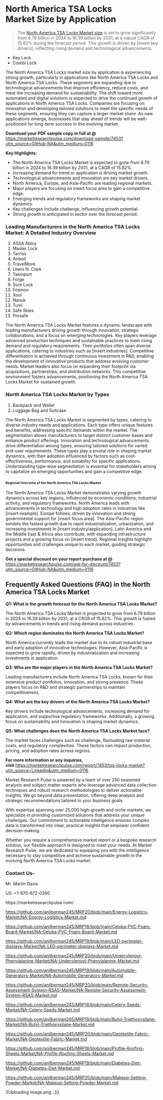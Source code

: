 <h1>North America TSA Locks Market&nbsp;Size by Application</h1><blockquote><p>The <a href="https://marketresearchpulse.com/download-sample/7453?utm_source=GitHub-NA&amp;utm_medium=0116">North America TSA Locks Market size</a> is set to grow significantly from 6.79 billion in 2024 to 16.39 billion by 2031, at a robust CAGR of 15.82% during the forecast period. This growth is driven by [insert key drivers], reflecting rising demand and technological advancements.</p></blockquote><ul><li>Key Lock<li> Combi Lock</li></ul><p>The North America TSA Locks market size by application is experiencing strong growth, particularly in applications like North America TSA Locks and North America TSA Locks. These segments are expanding due to technological advancements that improve efficiency, reduce costs, and meet the increasing demand for sustainability. The shift toward more automated and digital solutions is expected to drive the continued growth of applications in North America TSA Locks. Companies are focusing on innovation and developing tailored solutions to meet the specific needs of these segments, ensuring they can capture a larger market share. As new applications emerge, businesses that stay ahead of trends will be well-positioned for long-term success in this evolving market.</p><p><strong>Download your PDF sample copy in full at @ </strong><a href="https://marketresearchpulse.com/download-sample/7453?utm_source=GitHub-NA&amp;utm_medium=0116">https://marketresearchpulse.com/download-sample/7453?utm_source=GitHub-NA&amp;utm_medium=0116</a></p><p><strong>Key Highlights: </strong></p><ul><li>The North America TSA Locks Market is expected to grow from 6.79 billion in 2024 to 16.39 billion by 2031, at a CAGR of 15.82%.</li><li>Increasing demand for trend or application is driving market growth.</li><li>Technological advancements and innovation are key market drivers.</li><li>North America, Europe, and Asia-Pacific are leading regional markets.</li><li>Major players are focusing on insert focus area to gain a competitive edge.</li><li>Emerging trends and regulatory frameworks are shaping market dynamics.</li><li>Key challenges include challenge, influencing growth potential.</li><li>Strong growth is anticipated in sector over the forecast period.</li></ul><h3>Leading Manufacturers in the North America TSA Locks Market: A Detailed Industry Overview</h3><ol><li>ASSA Abloy</li><li>Master Lock</li><li>Tarriss</li><li>Airbolt</li><li>TravelMore</li><li>Lewis N. Clark</li><li>Talonport</li><li>Forge</li><li>Sure Lock</li><li>Fosmon</li><li>Xool</li><li>Nanuk</li><li>Tumi</li><li>Safe Skies</li><li>Prosafe</li></ol><div class="flex max-w-full flex-col flex-grow"><div class="min-h-8 text-message flex w-full flex-col items-end gap-2 whitespace-normal break-words [.text-message+&amp;]:mt-5" dir="auto" data-message-author-role="assistant" data-message-id="fd8432e4-4910-450d-b182-61b7bfb0a01f" data-message-model-slug="gpt-4o"><div class="flex w-full flex-col gap-1 empty:hidden first:pt-[3px]"><div class="markdown prose w-full break-words dark:prose-invert light"><p>The North America TSA Locks Market features a dynamic landscape with leading manufacturers driving growth through innovation, strategic collaborations, and a focus on emerging technologies. Key players leverage advanced production techniques and sustainable practices to meet rising demand and regulatory requirements. Their portfolios often span diverse applications, catering to industries such as [insert industries]. Competitive differentiation is achieved through continuous investment in R&amp;D, enabling the development of innovative products that address evolving customer needs. Market leaders also focus on expanding their footprint via acquisitions, partnerships, and distribution networks. This competitive environment fosters advancements, positioning the North America TSA Locks Market for sustained growth.</p></div></div></div></div><h3>North America TSA Locks Market by Types</h3><ol><li>Backpack and Wallet<li> Luggage Bag and Suitcase</li></ol><div class="flex max-w-full flex-col flex-grow"><div class="min-h-8 text-message flex w-full flex-col items-end gap-2 whitespace-normal break-words [.text-message+&amp;]:mt-5" dir="auto" data-message-author-role="assistant" data-message-id="084470be-0bb7-4664-bddf-5156b4f41249" data-message-model-slug="gpt-4o-mini"><div class="flex w-full flex-col gap-1 empty:hidden first:pt-[3px]"><div class="markdown prose w-full break-words dark:prose-invert light"><p>The North America TSA Locks Market is segmented by types, catering to diverse industry needs and applications. Each type offers unique features and benefits, addressing specific demands within the market. The segmentation allows manufacturers to target distinct customer bases and enhance product offerings. Innovation and technological advancements drive differentiation among types, ensuring tailored solutions for varied end-user requirements. These types play a pivotal role in shaping market dynamics, with their adoption influenced by factors such as cost-effectiveness, performance, and suitability for specific applications. Understanding type-wise segmentation is essential for stakeholders aiming to capitalize on emerging opportunities and gain a competitive edge.</p></div></div></div></div><h3><span style="font-size: 11px;">Regional Overview of the North America TSA Locks Market</span></h3><div class="flex max-w-full flex-col flex-grow"><div class="min-h-8 text-message flex w-full flex-col items-end gap-2 whitespace-normal break-words [.text-message+&amp;]:mt-5" dir="auto" data-message-author-role="assistant" data-message-id="e9038762-ce64-4e30-91c9-9bd413514231" data-message-model-slug="gpt-4o-mini"><div class="flex w-full flex-col gap-1 empty:hidden first:pt-[3px]"><div class="markdown prose w-full break-words dark:prose-invert light"><p>The North America TSA Locks Market demonstrates varying growth dynamics across key regions, influenced by economic conditions, industrial activity, and regulatory frameworks. North America leads with advancements in technology and high adoption rates in industries like [insert example]. Europe follows, driven by innovation and strong governmental support for [insert focus area]. The Asia-Pacific region exhibits the fastest growth due to rapid industrialization, urbanization, and increasing investments in [insert industry/application]. Latin America and the Middle East &amp; Africa also contribute, with expanding infrastructure projects and a growing focus on [insert trend]. Regional insights highlight opportunities and challenges unique to each market, guiding strategic decisions.</p></div></div></div></div><p><strong>Get a special discount on your report purchase at @ </strong><a href="https://marketresearchpulse.com/ask-for-discount/7453?utm_source=GitHub-NA&amp;utm_medium=0116">https://marketresearchpulse.com/ask-for-discount/7453?utm_source=GitHub-NA&amp;utm_medium=0116</a></p><h2>Frequently Asked Questions (FAQ) in the North America TSA Locks Market</h2><p><strong>Q1: What is the growth forecast for the North America TSA Locks Market?</strong></p><p>The North America TSA Locks Market is projected to grow from 6.79 billion in 2024 to 16.39 billion by 2031, at a CAGR of 15.82%. This growth is fueled by advancements in trends and rising demand across industries.</p><p><strong>Q2: Which region dominates the North America TSA Locks Market?</strong></p><p>North America currently leads the market due to its robust industrial base and early adoption of innovative technologies. However, Asia-Pacific is expected to grow rapidly, driven by industrialization and increasing investments in application.</p><p><strong>Q3: Who are the major players in the North America TSA Locks Market?</strong></p><p>Leading manufacturers include North America TSA Locks, known for their extensive product portfolios, innovation, and strong presence. These players focus on R&amp;D and strategic partnerships to maintain competitiveness.</p><p><strong>Q4: What are the key drivers of the North America TSA Locks Market?</strong></p><p>Key drivers include technological advancements, increasing demand for application, and supportive regulatory frameworks. Additionally, a growing focus on sustainability and innovation is shaping market dynamics.</p><p><strong>Q5: What challenges does the North America TSA Locks Market face?</strong></p><p>The market faces challenges such as challenge, fluctuating raw material costs, and regulatory complexities. These factors can impact production, pricing, and adoption rates across regions.</p><p><strong>For more information or any inquiries, visit&nbsp;</strong><a href="https://marketresearchpulse.com/report/7453/tsa-locks-market?utm_source=Linkedin&utm_medium=0116">https://marketresearchpulse.com/report/7453/tsa-locks-market?utm_source=Linkedin&utm_medium=0116</a></p><p>Market Research Pulse is powered by a team of over 250 seasoned analysts and subject matter experts who leverage advanced data collection techniques and robust research methodologies to deliver actionable insights. We go beyond data presentation, offering deep analysis and strategic recommendations tailored to your business goals.</p><p>With expertise spanning over 25,000 high-growth and niche markets, we specialize in providing customized solutions that address your unique challenges. Our commitment to actionable intelligence ensures complex data is transformed into clear, practical insights that empower confident decision-making.</p><p>Whether you require a comprehensive market report or a bespoke research solution, our flexible approach is designed to meet your needs. At Market Research Pulse, we are dedicated to equipping you with the intelligence necessary to stay competitive and achieve sustainable growth in the evolving North America TSA Locks market.</p><h3><strong>Contact Us-</strong></h3><p>Mr. Martin Davis</p><p>US: +1-970-672-0390</p><p>https://marketresearchpulse.com/</p><p><a href="https://github.com/anilberman245/MRP20/blob/main/Energy-Logistics-Market/NA-Energy-Logistics-Market.md">https://github.com/anilberman245/MRP20/blob/main/Energy-Logistics-Market/NA-Energy-Logistics-Market.md</a></p><p><a href="https://github.com/anilberman245/MRP18/blob/main/Celuka-PVC-Foam-Board-Market/NA-Celuka-PVC-Foam-Board-Market.md">https://github.com/anilberman245/MRP18/blob/main/Celuka-PVC-Foam-Board-Market/NA-Celuka-PVC-Foam-Board-Market.md</a></p><p><a href="https://github.com/anilberman245/MRP19/blob/main/LED-perimeter-displays-Market/NA-LED-perimeter-displays-Market.md">https://github.com/anilberman245/MRP19/blob/main/LED-perimeter-displays-Market/NA-LED-perimeter-displays-Market.md</a></p><p><a href="https://github.com/anilberman245/MRP20/blob/main/Undecylenoyl-Phenylalanine-Market/NA-Undecylenoyl-Phenylalanine-Market.md">https://github.com/anilberman245/MRP20/blob/main/Undecylenoyl-Phenylalanine-Market/NA-Undecylenoyl-Phenylalanine-Market.md</a></p><p><a href="https://github.com/anilberman245/MRP19/blob/main/Automobile-Generators-Market/NA-Automobile-Generators-Market.md">https://github.com/anilberman245/MRP19/blob/main/Automobile-Generators-Market/NA-Automobile-Generators-Market.md</a></p><p><a href="https://github.com/anilberman245/MRP20/blob/main/Remote-Security-Assessment-System-RSAS-Market/NA-Remote-Security-Assessment-System-RSAS-Market.md">https://github.com/anilberman245/MRP20/blob/main/Remote-Security-Assessment-System-RSAS-Market/NA-Remote-Security-Assessment-System-RSAS-Market.md</a></p><p><a href="https://github.com/anilberman245/MRP18/blob/main/Celery-Seeds-Market/NA-Celery-Seeds-Market.md">https://github.com/anilberman245/MRP18/blob/main/Celery-Seeds-Market/NA-Celery-Seeds-Market.md</a></p><p><a href="https://github.com/anilberman245/MRP19/blob/main/Butyl-Triethoxysilane-Market/NA-Butyl-Triethoxysilane-Market.md">https://github.com/anilberman245/MRP19/blob/main/Butyl-Triethoxysilane-Market/NA-Butyl-Triethoxysilane-Market.md</a></p><p><a href="https://github.com/anilberman245/MRP20/blob/main/Geotextile-Fabric-Market/NA-Geotextile-Fabric-Market.md">https://github.com/anilberman245/MRP20/blob/main/Geotextile-Fabric-Market/NA-Geotextile-Fabric-Market.md</a></p><p><a href="https://github.com/anilberman245/MRP18/blob/main/Profile-Roofing-Sheets-Market/NA-Profile-Roofing-Sheets-Market.md">https://github.com/anilberman245/MRP18/blob/main/Profile-Roofing-Sheets-Market/NA-Profile-Roofing-Sheets-Market.md</a></p><p><a href="https://github.com/anilberman245/MRP19/blob/main/Diabetes-Diet-Market/NA-Diabetes-Diet-Market.md">https://github.com/anilberman245/MRP19/blob/main/Diabetes-Diet-Market/NA-Diabetes-Diet-Market.md</a></p><p><a href="https://github.com/anilberman245/MRP20/blob/main/Makeup-Setting-Powder-Market/NA-Makeup-Setting-Powder-Market.md">https://github.com/anilberman245/MRP20/blob/main/Makeup-Setting-Powder-Market/NA-Makeup-Setting-Powder-Market.md</a></p>
![Uploading image.png…]()
